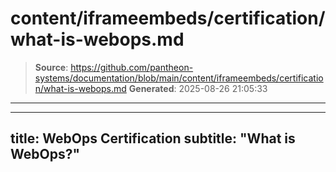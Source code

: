 # content/iframeembeds/certification/what-is-webops.md

> **Source**: https://github.com/pantheon-systems/documentation/blob/main/content/iframeembeds/certification/what-is-webops.md
> **Generated**: 2025-08-26 21:05:33

---

---
title: WebOps Certification
subtitle: "What is WebOps?"
---

<Partial file="certification-guide/what-is-webops.md" />
